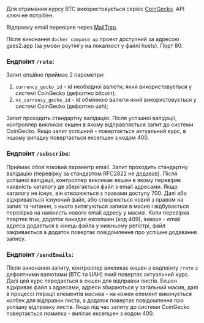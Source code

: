 Для отримання курсу BTC використовується сервіс 
[CoinGecko](https://www.coingecko.com/ru/api/documentation). API ключ не потрібен.


Відправку email перевіряв через [MailTrap](https://mailtrap.io).

Після виконання `docker compose up` проект доступний за адресою gses2.app (за умови роутінгу на локалхост у файлі hosts). Порт 80.

### Ендпоінт `/rate`: 
Запит опційно приймає 2 параметри: 
1. `currency_gecko_id` - id необхідної валюти, який використовується у системі CoinGecko (дефолтно bitcoin);
2. `vs_currency_gecko_id` - id обмінною валюти який використовується у системі CoinGecko (дефолтно uah);

Запит проходить стандартну валідацію. Після успішної валідації, контроллер викликає екшен в якому відправляється запит до системи CoinGecko. Якщо запит успішний - повертається актуальний курс, в іншому випадку повертається ексепшен з кодом 400.

### Ендпоінт `/subscribe`: 
Приймає обов'язковий параметр email. Запит проходить стандартну валідацію (перевірку за стандартом RFC2822 не додавав). Після успішної валідації, контроллер викликає екшен в якому 
перевіряє наявність каталогу де зберігається файл з email адресами. Якщо каталогу не існує, він створюється з правами доступу 700. Далі або відкривається існуючий файл, або створюється новий
з правом на запис та читання, з нього витягуються записи в масив і відбувається перевірка на наявність нового email адресу у масиві. Коли перевірка повртеє true, додаток викидає ексепшен (код 409), інакше - 
email адреса додається в кінець файла у нижньому регістрі, файл закривається а додаток повертає повідомлення про успішне додавання запису. 

### Ендпоінт `/sendEmails`: 
Після виконання запиту, контроллер викликає екшен з ендпоінту `/rate` з дефолтними валютами (BTC та UAH) який повертає актуальний курс.
Далі цей курс передається в екшен для відправки листів. Екшен відкриває файл з адресами, адреси збираються у загальний масив, далі в процессі 
ітерації елементів масива - на кожен елемент виконується колбек для відправки листа, а додаток повертає  повідомлення про успішну відправку листів.
Якщо під час запиту до системи CoinGecko повертається помилка - вилітає ексепшен з кодом 400.

